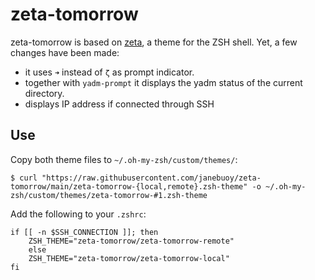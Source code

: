 # zeta-tomorrow

zeta-tomorrow is based on [zeta](https://github.com/skylerlee/zeta-zsh-theme), a theme for the ZSH shell. Yet, a few changes have been made:

  - it uses `➜` instead of `ζ` as prompt indicator.
  - together with `yadm-prompt` it displays the yadm status of the current directory.
  - displays IP address if connected through SSH

## Use

Copy both theme files to `~/.oh-my-zsh/custom/themes/`:

```
$ curl "https://raw.githubusercontent.com/janebuoy/zeta-tomorrow/main/zeta-tomorrow-{local,remote}.zsh-theme" -o ~/.oh-my-zsh/custom/themes/zeta-tomorrow-#1.zsh-theme
```

Add the following to your `.zshrc`:

```
if [[ -n $SSH_CONNECTION ]]; then                                               
    ZSH_THEME="zeta-tomorrow/zeta-tomorrow-remote"                              
    else                                                                            
    ZSH_THEME="zeta-tomorrow/zeta-tomorrow-local"
fi 
```
